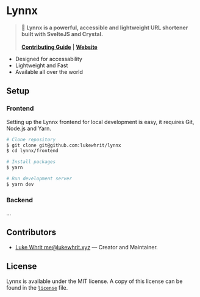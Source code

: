# Lynnx

> 🐆 **Lynnx is a powerful, accessible and lightweight URL shortener built with SvelteJS and Crystal.**
>\
>\
> [**Contributing Guide**](contributing.md) **|** [**Website**](lynnx.me)

* Designed for accessability
* Lightweight and Fast
* Available all over the world

## Setup

### Frontend

Setting up the Lynnx frontend for local development is easy, it requires Git, Node.js and Yarn.

```sh
# Clone repository
$ git clone git@github.com:lukewhrit/lynnx
$ cd lynnx/frontend

# Install packages
$ yarn

# Run development server
$ yarn dev
```

### Backend

...

## Contributors

* [Luke Whrit <me@lukewhrit.xyz>](https://github.com/lukewhrit) — Creator and Maintainer.

## License

Lynnx is available under the MIT license. A copy of this license can be found in the [`license`](license) file.
